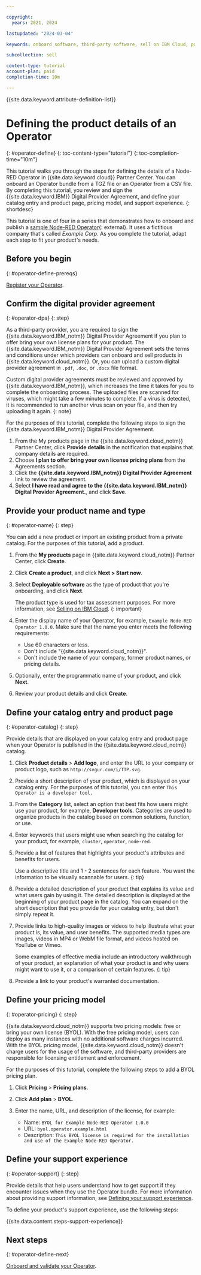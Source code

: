 ```yaml
---

copyright:
  years: 2021, 2024

lastupdated: "2024-03-04"

keywords: onboard software, third-party software, sell on IBM Cloud, partner center, operator, Red Hat OpenShift cluster, sample Node-RED Operator, Kubernetes cluster, product details, catalog listing, support, pricing, BYOL, DPA, digital provider agreement

subcollection: sell

content-type: tutorial
account-plan: paid
completion-time: 10m

---
```


{{site.data.keyword.attribute-definition-list}}

# Defining the product details of an Operator
{: #operator-define}
{: toc-content-type="tutorial"}
{: toc-completion-time="10m"}

This tutorial walks you through the steps for defining the details of a Node-RED Operator in {{site.data.keyword.cloud}} Partner Center. You can onboard an Operator bundle from a TGZ file or an Operator from a CSV file. By completing this tutorial, you review and sign the {{site.data.keyword.IBM}} Digital Provider Agreement, and define your catalog entry and product page, pricing model, and support experience.
{: shortdesc}

This tutorial is one of four in a series that demonstrates how to onboard and publish a [sample Node-RED Operator](https://github.com/IBM-Cloud/operator-bundle-sample/releases){: external}. It uses a fictitious company that's called *Example Corp*. As you complete the tutorial, adapt each step to fit your product's needs.

## Before you begin
{: #operator-define-prereqs}

[Register your Operator](/docs/sell?topic=sell-operator-register).

## Confirm the digital provider agreement
{: #operator-dpa}
{: step}

As a third-party provider, you are required to sign the {{site.data.keyword.IBM_notm}} Digital Provider Agreement if you plan to offer bring your own license plans for your product. The {{site.data.keyword.IBM_notm}} Digital Provider Agreement sets the terms and conditions under which providers can onboard and sell products in {{site.data.keyword.cloud_notm}}. Or, you can upload a custom digital provider agreement in `.pdf`, `.doc`, or `.docx` file format.

Custom digital provider agreements must be reviewed and approved by {{site.data.keyword.IBM_notm}}, which increases the time it takes for you to complete the onboarding process. The uploaded files are scanned for viruses, which might take a few minutes to complete. If a virus is detected, it is recommended to run another virus scan on your file, and then try uploading it again.
{: note}

For the purposes of this tutorial, complete the following steps to sign the {{site.data.keyword.IBM_notm}} Digital Provider Agreement.

1. From the My products page in the {{site.data.keyword.cloud_notm}} Partner Center, click **Provide details** in the notification that explains that company details are required.
1. Choose **I plan to offer bring your own license pricing plans** from the Agreements section.
1. Click the **{{site.data.keyword.IBM_notm}} Digital Provider Agreement** link to review the agreement.
1. Select **I have read and agree to the {{site.data.keyword.IBM_notm}} Digital Provider Agreement.**, and click **Save**.

## Provide your product name and type
{: #operator-name}
{: step}

You can add a new product or import an existing product from a private catalog. For the purposes of this tutorial, add a product.

1. From the **My products** page in {{site.data.keyword.cloud_notm}} Partner Center, click **Create**.
1. Click **Create a product**, and click **Next > Start now**.
1. Select **Deployable software** as the type of product that you're onboarding, and click **Next**.

    The product type is used for tax assessment purposes. For more information, see [Selling on IBM Cloud](/docs/sell?topic=sell-selling-clouds).
    {: important}

1. Enter the display name of your Operator, for example, `Example Node-RED Operator 1.0.0`. Make sure that the name you enter meets the following requirements:

   * Use 60 characters or less.
   * Don't include "{{site.data.keyword.cloud_notm}}".
   * Don't include the name of your company, former product names, or pricing details.

1. Optionally, enter the programmatic name of your product, and click **Next**.
1. Review your product details and click **Create**.

## Define your catalog entry and product page
{: #operator-catalog}
{: step}

Provide details that are displayed on your catalog entry and product page when your Operator is published in the {{site.data.keyword.cloud_notm}} catalog.

1. Click **Product details** > **Add logo**, and enter the URL to your company or product logo, such as `http://svgur.com/i/TTP.svg`.
1. Provide a short description of your product, which is displayed on your catalog entry. For the purposes of this tutorial, you can enter `This Operator is a developer tool.`
1. From the **Category** list, select an option that best fits how users might use your product, for example, **Developer tools**. Categories are used to organize products in the catalog based on common solutions, function, or use.
1. Enter keywords that users might use when searching the catalog for your product, for example, `cluster`, `operator`, `node-red`.
1. Provide a list of features that highlights your product's attributes and benefits for users.

   Use a descriptive title and 1 - 2 sentences for each feature. You want the information to be visually scannable for users.
   {: tip}

1. Provide a detailed description of your product that explains its value and what users gain by using it. The detailed description is displayed at the beginning of your product page in the catalog. You can expand on the short description that you provide for your catalog entry, but don't simply repeat it.
1. Provide links to high-quality images or videos to help illustrate what your product is, its value, and user benefits. The supported media types are images, videos in MP4 or WebM file format, and videos hosted on YouTube or Vimeo.

   Some examples of effective media include an introductory walkthrough of your product, an explanation of what your product is and why users might want to use it, or a comparison of certain features.
   {: tip}

1. Provide a link to your product's warranted documentation.

## Define your pricing model
{: #operator-pricing}
{: step}

{{site.data.keyword.cloud_notm}} supports two pricing models: free or bring your own license (BYOL). With the free pricing model, users can deploy as many instances with no additional software charges incurred. With the BYOL pricing model, {{site.data.keyword.cloud_notm}} doesn't charge users for the usage of the software, and third-party providers are responsible for licensing entitlement and enforcement.

For the purposes of this tutorial, complete the following steps to add a BYOL pricing plan.

1. Click **Pricing** > **Pricing plans**.
1. Click **Add plan** > **BYOL**.
1. Enter the name, URL, and description of the license, for example:

    * Name: `BYOL for Example Node-RED Operator 1.0.0`
    * URL: `byol.operator.example.html`
    * Description: `This BYOL license is required for the installation and use of the Example Node-RED Operator.`

## Define your support experience
{: #operator-support}
{: step}

Provide details that help users understand how to get support if they encounter issues when they use the Operator bundle. For more information about providing support information, see [Defining your support experience](/docs/sell?topic=sell-sw-support-details).

To define your product's support experience, use the following steps:

{{site.data.content.steps-support-experience}}

## Next steps
{: #operator-define-next}

[Onboard and validate your Operator](/docs/sell?topic=sell-operator-onboard).
